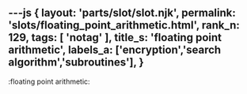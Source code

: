 ---js
{
  layout: 'parts/slot/slot.njk',
  permalink: 'slots/floating_point_arithmetic.html',
  rank_n: 129,
  tags: [ 'notag' ],
  title_s: 'floating point arithmetic',
  labels_a: ['encryption','search algorithm','subroutines'],
}
---
:floating point arithmetic:

